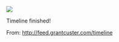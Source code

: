 ![](https://db-feed.s3.amazonaws.com/legacy/Screen_Shot_2018_08_29_at_10_41_05_PM-1535596915161.png)

Timeline finished!

From: http://feed.grantcuster.com/timeline